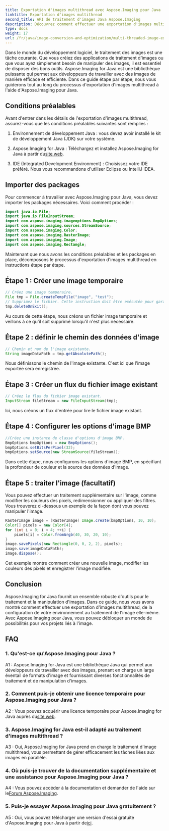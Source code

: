 ```yaml
---
title: Exportation d'images multithread avec Aspose.Imaging pour Java
linktitle: Exportation d'images multithread
second_title: API de traitement d'images Java Aspose.Imaging
description: Découvrez comment effectuer une exportation d'images multithread à l'aide d'Aspose.Imaging pour Java. Maîtrisez le traitement et la manipulation des images avec ce guide étape par étape.
type: docs
weight: 17
url: /fr/java/image-conversion-and-optimization/multi-threaded-image-export/
---
```

Dans le monde du développement logiciel, le traitement des images est une tâche courante. Que vous créiez des applications de traitement d'images ou que vous ayez simplement besoin de manipuler des images, il est essentiel de disposer des bons outils. Aspose.Imaging for Java est une bibliothèque puissante qui permet aux développeurs de travailler avec des images de manière efficace et efficiente. Dans ce guide étape par étape, nous vous guiderons tout au long du processus d'exportation d'images multithread à l'aide d'Aspose.Imaging pour Java.

## Conditions préalables

Avant d'entrer dans les détails de l'exportation d'images multithread, assurez-vous que les conditions préalables suivantes sont remplies :

1. Environnement de développement Java : vous devez avoir installé le kit de développement Java (JDK) sur votre système.

2.  Aspose.Imaging for Java : Téléchargez et installez Aspose.Imaging for Java à partir du[site web](https://releases.aspose.com/imaging/java/).

3. IDE (Integrated Development Environment) : Choisissez votre IDE préféré. Nous vous recommandons d'utiliser Eclipse ou IntelliJ IDEA.

## Importer des packages

Pour commencer à travailler avec Aspose.Imaging pour Java, vous devez importer les packages nécessaires. Voici comment procéder :

```java
import java.io.File;
import java.io.FileInputStream;
import com.aspose.imaging.imageoptions.BmpOptions;
import com.aspose.imaging.sources.StreamSource;
import com.aspose.imaging.Color;
import com.aspose.imaging.RasterImage;
import com.aspose.imaging.Image;
import com.aspose.imaging.Rectangle;
```

Maintenant que nous avons les conditions préalables et les packages en place, décomposons le processus d'exportation d'images multithread en instructions étape par étape.

## Étape 1 : Créer une image temporaire

```java
// Créez une image temporaire.
File tmp = File.createTempFile("image", "test");
// Supprimez le fichier. Cette instruction doit être exécutée pour garantir que la ressource est correctement éliminée.
tmp.deleteOnExit();
```

Au cours de cette étape, nous créons un fichier image temporaire et veillons à ce qu'il soit supprimé lorsqu'il n'est plus nécessaire.

## Étape 2 : définir le chemin des données d'image

```java
// Chemin et nom de l'image existante.
String imageDataPath = tmp.getAbsolutePath();
```

Nous définissons le chemin de l'image existante. C'est ici que l'image exportée sera enregistrée.

## Étape 3 : Créer un flux du fichier image existant

```java
// Créez le flux du fichier image existant.
InputStream fileStream = new FileInputStream(tmp);
```

Ici, nous créons un flux d'entrée pour lire le fichier image existant.

## Étape 4 : Configurer les options d'image BMP

```java
//Créez une instance de classe d'options d'image BMP.
BmpOptions bmpOptions = new BmpOptions();
bmpOptions.setBitsPerPixel(32);
bmpOptions.setSource(new StreamSource(fileStream));
```

Dans cette étape, nous configurons les options d'image BMP, en spécifiant la profondeur de couleur et la source des données d'image.

## Étape 5 : traiter l'image (facultatif)

Vous pouvez effectuer un traitement supplémentaire sur l'image, comme modifier les couleurs des pixels, redimensionner ou appliquer des filtres. Vous trouverez ci-dessous un exemple de la façon dont vous pouvez manipuler l'image.

```java
RasterImage image = (RasterImage) Image.create(bmpOptions, 10, 10);
Color[] pixels = new Color[4];
for (int i = 0; i < 4; ++i) {
    pixels[i] = Color.fromArgb(40, 30, 20, 10);
}
image.savePixels(new Rectangle(0, 0, 2, 2), pixels);
image.save(imageDataPath);
image.dispose();
```

Cet exemple montre comment créer une nouvelle image, modifier les couleurs des pixels et enregistrer l'image modifiée.

## Conclusion

Aspose.Imaging for Java fournit un ensemble robuste d'outils pour le traitement et la manipulation d'images. Dans ce guide, nous vous avons montré comment effectuer une exportation d'images multithread, de la configuration de votre environnement au traitement de l'image elle-même. Avec Aspose.Imaging pour Java, vous pouvez débloquer un monde de possibilités pour vos projets liés à l'image.

## FAQ

### 1. Qu'est-ce qu'Aspose.Imaging pour Java ?

A1 : Aspose.Imaging for Java est une bibliothèque Java qui permet aux développeurs de travailler avec des images, prenant en charge un large éventail de formats d'image et fournissant diverses fonctionnalités de traitement et de manipulation d'images.

### 2. Comment puis-je obtenir une licence temporaire pour Aspose.Imaging pour Java ?

 A2 : Vous pouvez acquérir une licence temporaire pour Aspose.Imaging for Java auprès du[site web](https://purchase.aspose.com/temporary-license/).

### 3. Aspose.Imaging for Java est-il adapté au traitement d'images multithread ?

A3 : Oui, Aspose.Imaging for Java prend en charge le traitement d'image multithread, vous permettant de gérer efficacement les tâches liées aux images en parallèle.

### 4. Où puis-je trouver de la documentation supplémentaire et une assistance pour Aspose.Imaging pour Java ?

 A4 : Vous pouvez accéder à la documentation et demander de l'aide sur le[Forum Aspose.Imaging](https://forum.aspose.com/).

### 5. Puis-je essayer Aspose.Imaging pour Java gratuitement ?

 A5 : Oui, vous pouvez télécharger une version d'essai gratuite d'Aspose.Imaging pour Java à partir de[ici](https://releases.aspose.com/).